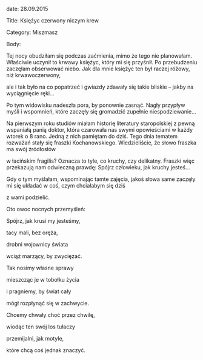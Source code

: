 date: 28.09.2015

Title: Księżyc czerwony niczym krew

Category: Miszmasz

Body:

Tej nocy obudziłam się podczas zaćmienia, mimo że tego nie planowałam. Właściwie uczynił to krwawy księżyc, który mi się przyśnił. Po przebudzeniu zaczęłam obserwować niebo. Jak dla mnie księżyc ten był raczej różowy, niż krwawoczerwony,

ale i tak było na co popatrzeć i gwiazdy zdawały się takie bliskie – jakby na wyciągnięcie ręki…

Po tym widowisku nadeszła pora, by ponownie zasnąć. Nagły przypływ myśli i wspomnień, które zaczęły się gromadzić zupełnie niespodziewanie…

Na pierwszym roku studiów miałam historię literatury staropolskiej z pewną wspaniałą panią doktor, która czarowała nas swymi opowieściami w każdy wtorek o 8 rano. Jedną z nich pamiętam do dziś. Tego dnia tematem rozważań stały się fraszki Kochanowskiego. Wiedzieliście, że słowo fraszka ma swój źródłosłów

w łacińskim fragilis? Oznacza to tyle, co kruchy, czy delikatny. Fraszki więc przekazują nam odwieczną prawdę: Spójrz człowieku, jak kruchy jesteś…

Gdy o tym myślałam, wspominając tamte zajęcia, jakoś słowa same zaczęły mi się układać w coś, czym chciałabym się dziś

z wami podzielić.

Oto owoc nocnych przemyśleń:

Spójrz, jak krusi my jesteśmy,

tacy mali, bez oręża,

drobni wojownicy świata

wciąż marzący, by zwyciężać.

Tak nosimy własne sprawy

mieszcząc je w tobołku życia

i pragniemy, by świat cały

mógł rozpłynąć się w zachwycie.

Chcemy chwały choć przez chwilę,

wiodąc ten swój los tułaczy

przemijalni, jak motyle,

które chcą coś jednak znaczyć.